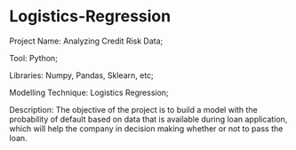 # Logistics-Regression
Project Name: Analyzing Credit Risk Data;

Tool: Python;

Libraries: Numpy, Pandas, Sklearn, etc;

Modelling Technique: Logistics Regression;

Description: The objective of the project is to build a model with the probability of default based on data that is available during loan application, which will help the company in decision making whether or not to pass the loan.
